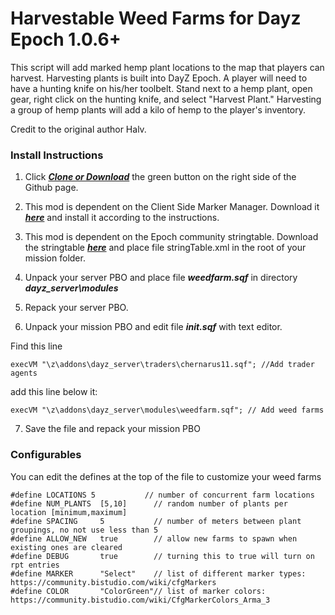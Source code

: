 Harvestable Weed Farms for Dayz Epoch 1.0.6+
==============

This script will add marked hemp plant locations to the map that players can harvest. Harvesting plants is built into DayZ Epoch. A player will need to have a hunting knife on his/her toolbelt. Stand next to a hemp plant, open gear, right click on the hunting knife, and select "Harvest Plant." Harvesting a group of hemp plants will add a kilo of hemp to the player's inventory.

Credit to the original author Halv.

### Install Instructions

1. Click ***[Clone or Download](https://github.com/worldwidesorrow/Harvestable-Weed-Farms/archive/master.zip)*** the green button on the right side of the Github page.

2. This mod is dependent on the Client Side Marker Manager. Download it ***[here](https://github.com/worldwidesorrow/Client-Side-Marker-Manager/)*** and install it according to the instructions.

3. This mod is dependent on the Epoch community stringtable. Download the stringtable ***[here](https://github.com/oiad/communityLocalizations/)*** and place file stringTable.xml in the root of your mission folder.
	
4. Unpack your server PBO and place file ***weedfarm.sqf*** in directory ***dayz_server\modules***

5. Repack your server PBO.

6. Unpack your mission PBO and edit file ***init.sqf*** with text editor.

Find this line

  ```sqf
  execVM "\z\addons\dayz_server\traders\chernarus11.sqf"; //Add trader agents
  ```
  add this line below it:
  
  ```sqf
  execVM "\z\addons\dayz_server\modules\weedfarm.sqf"; // Add weed farms
  ```

7. Save the file and repack your mission PBO

### Configurables

You can edit the defines at the top of the file to customize your weed farms

  ```sqf
  #define LOCATIONS	5			// number of concurrent farm locations
#define NUM_PLANTS	[5,10]		// random number of plants per location [minimum,maximum]
#define SPACING		5			// number of meters between plant groupings, no not use less than 5
#define ALLOW_NEW	true		// allow new farms to spawn when existing ones are cleared
#define DEBUG		true		// turning this to true will turn on rpt entries
#define MARKER		"Select"	// list of different marker types: https://community.bistudio.com/wiki/cfgMarkers
#define COLOR		"ColorGreen"// list of marker colors: https://community.bistudio.com/wiki/CfgMarkerColors_Arma_3
```



